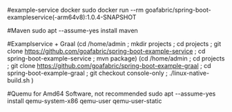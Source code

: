#example-service docker
sudo docker run --rm goafabric/spring-boot-exampleservice(-arm64v8):1.0.4-SNAPSHOT

#Maven
sudo apt --assume-yes install maven

#Examplservice + Graal
(cd /home/admin ; mkdir projects ; cd projects ; git clone https://github.com/goafabric/spring-boot-example-service ; cd spring-boot-example-service ; mvn package)
(cd /home/admin ; cd projects ; git clone https://github.com/goafabric/spring-boot-example-graal ; cd spring-boot-example-graal ; git checkout console-only ; ./linux-native-build.sh )

#Quemu for Amd64 Software, not recommended
sudo apt --assume-yes install qemu-system-x86 qemu-user qemu-user-static
